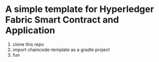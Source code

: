 # A simple template for Hyperledger Fabric Smart Contract and Application
1. clone this repo
2. import chaincode-template as a gradle project
3. fun

